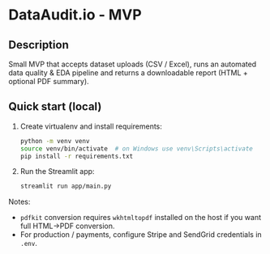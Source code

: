 # DataAudit.io - MVP

## Description
Small MVP that accepts dataset uploads (CSV / Excel), runs an automated data quality & EDA pipeline and returns a downloadable report (HTML + optional PDF summary).

## Quick start (local)
1. Create virtualenv and install requirements:
   ```bash
   python -m venv venv
   source venv/bin/activate  # on Windows use venv\Scripts\activate
   pip install -r requirements.txt
   ```
2. Run the Streamlit app:
   ```bash
   streamlit run app/main.py
   ```

Notes:
- `pdfkit` conversion requires `wkhtmltopdf` installed on the host if you want full HTML->PDF conversion.
- For production / payments, configure Stripe and SendGrid credentials in `.env`.
